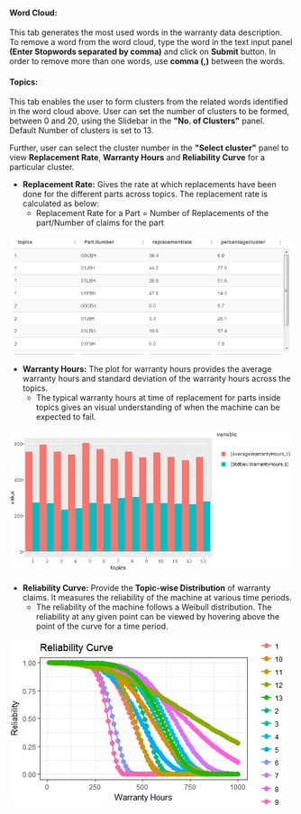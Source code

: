 
#### Word Cloud: 
This tab generates the most used words in the warranty data description. 
To remove a word from the word cloud, type the word in the text input panel __(Enter Stopwords separated by comma)__ and click on __Submit__ button. In order to remove more than one words, use __comma (,)__ between the words. 

#### Topics: 
This tab enables the user to form clusters from the related words identified in the word cloud above. 
User can set the number of clusters to be formed, between 0 and 20, using the Slidebar in the __"No. of Clusters"__ panel. Default Number of clusters is set to 13. 

Further, user can select the cluster number in the __"Select cluster"__ panel to view __Replacement Rate__, __Warranty Hours__ and __Reliability Curve__ for a particular cluster. 
* __Replacement Rate:__ Gives the rate at which replacements have been done for the different parts across topics. The replacement rate is calculated as below:
	* Replacement Rate for a Part = Number of Replacements of the part/Number of claims for the part
	
![check.](../www/Replacement_Rate.png)


* __Warranty Hours:__ The plot for warranty hours provides the average warranty hours and standard deviation of the warranty hours across the topics. 
	* The typical warranty hours at time of replacement for parts inside topics gives an visual understanding of when the machine can be expected to fail.

![check.](../www/WarrantyHours.png)


* __Reliability Curve:__ Provide the __Topic-wise Distribution__ of warranty claims. It measures the reliability of the machine at various time periods.
	* The reliability of the machine follows a Weibull distribution. The reliability at any given point can be viewed by hovering above the point of the curve for a time period.
	
![check.](../www/Reliability_Curve_All.png)


